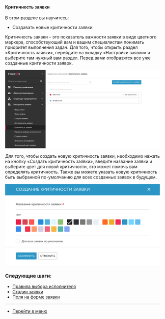 #### Критичность заявки
В этом разделе вы научитесь:
- Создавать новые критичности заявки

Критичность заявки – это показатель важности заявки в виде цветного маркера, способствующий вам и вашим специалистам понимать приоритет выполнения задач. Для того, чтобы открыть раздел «Критичность заявки», перейдите на вкладку «Настройки заявки» и выберите там нужный вам раздел. Перед вами отобразятся все уже созданные критичности заявок.

![critic1](/attachments/images/FAQ/ADMIN/Criticality/critic1.png)

Для того, чтобы создать новую критичность заявки, необходимо нажать на кнопку «Создать критичность заявки», введите название заявки и выберите цвет для новой критичности, это может помочь вам определять критичность. Также вы можете указать новую критичность быть выбранной по-умолчанию для всех созданных заявок в будущем.

![critic2](/attachments/images/FAQ/ADMIN/Criticality/critic2.png)



### Следующие шаги:
- [Правила выбора исполнителя](./RulesOfChoice.md)
- [Стадии заявки](./StageType.md)
- [Поля  на форме заявки](./ElementsOfInterface.md)

____
- [Перейти в меню](http://wiki.hubex.ru)
